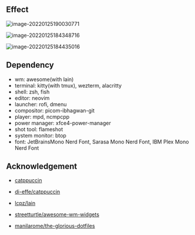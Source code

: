## Effect

![image-20220125190030771](https://s2.loli.net/2022/01/25/8iGt27XJVzxlbP3.png)

![image-20220125184348716](https://s2.loli.net/2022/01/25/nfg3QIeYL2DBFW1.png)

![image-20220125184435016](https://s2.loli.net/2022/01/25/5NE9kweTnbMzmiD.png)

## Dependency

+ wm: awesome(with lain)
+ terminal: kitty(with tmux), wezterm, alacritty
+ shell: zsh, fish
+ editor: neovim
+ launcher: rofi, dmenu
+ compositor: picom-ibhagwan-git
+ player: mpd, ncmpcpp
+ power manager: xfce4-power-manager
+ shot tool: flameshot
+ system monitor: btop
+ font: JetBrainsMono Nerd Font, Sarasa Mono Nerd Font, IBM Plex Mono Nerd Font

## Acknowledgement

+ [catppuccin](https://github.com/catppuccin)

+ [di-effe/catppuccin](https://github.com/di-effe/catppuccin)

+ [lcpz/lain](https://github.com/lcpz/lain)

+ [streetturtle/awesome-wm-widgets](https://github.com/streetturtle/awesome-wm-widgets)

+ [manilarome/the-glorious-dotfiles](https://github.com/manilarome/the-glorious-dotfiles)

  